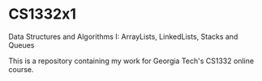 # CS1332x1
Data Structures and Algorithms I: ArrayLists, LinkedLists, Stacks and Queues

This is a repository containing my work for Georgia Tech's CS1332 online course.

